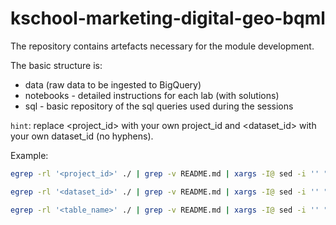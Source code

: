 # kschool-marketing-digital-geo-bqml
The repository contains artefacts necessary for the module development.

The basic structure is:
- data (raw data to be ingested to BigQuery)
- notebooks - detailed instructions for each lab (with solutions)
- sql - basic repository of the sql queries used during the sessions

`hint`: replace <project_id> with your own project_id and <dataset_id> with your own dataset_id (no hyphens).

Example:

```bash
egrep -rl '<project_id>' ./ | grep -v README.md | xargs -I@ sed -i '' "s/<project_id>/whejna-bqml-sandbox/g" @

egrep -rl '<dataset_id>' ./ | grep -v README.md | xargs -I@ sed -i '' "s/<dataset_id>/raw_data/g" @

egrep -rl '<table_name>' ./ | grep -v README.md | xargs -I@ sed -i '' "s/<table_name>/spotify_dataset/g" @
```
